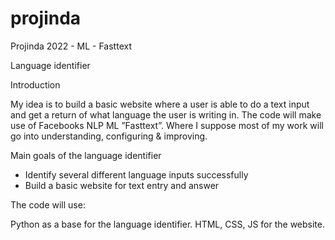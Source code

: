 # projinda
Projinda 2022 - ML - Fasttext

Language identifier 

Introduction 

My idea is to build a basic website where a user is able to do a text input and get a return of what language the user is writing in. The code will make use of Facebooks NLP ML ”Fasttext”. Where I suppose most of my work will go into understanding, configuring & improving. 


Main goals of the language identifier 

- Identify several different language inputs successfully
- Build a basic website for text entry and answer

The code will use:

Python as a base for the language identifier. 
HTML, CSS, JS for the website.


